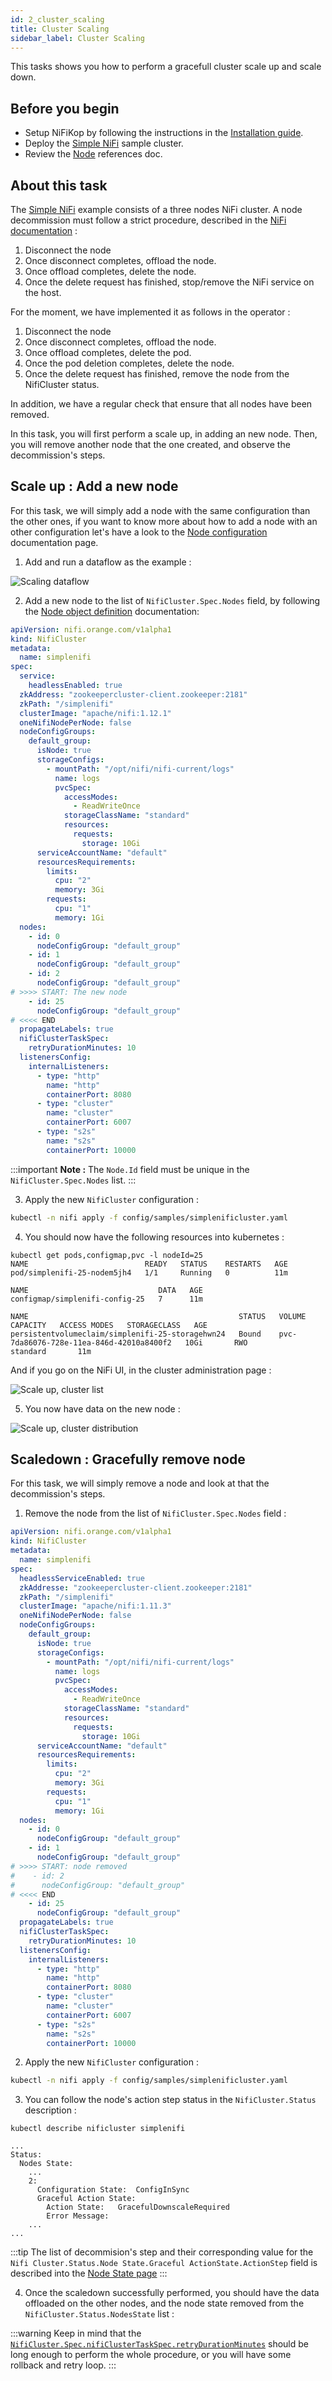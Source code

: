 ```yaml
---
id: 2_cluster_scaling
title: Cluster Scaling
sidebar_label: Cluster Scaling
---
```


This tasks shows you how to perform a gracefull cluster scale up and scale down.

## Before you begin

- Setup NiFiKop by following the instructions in the [Installation guide](../../2_setup/1_getting_started.md).
- Deploy the [Simple NiFi](../../2_setup/1_getting_started.md#easy-way-installing-with-helm) sample cluster.
- Review the [Node](../../5_references/1_nifi_cluster/4_node.md) references doc. 

## About this task

The [Simple NiFi](../../2_setup/1_getting_started#easy-way-installing-with-helm) example consists of a three nodes NiFi cluster. 
A node decommission must follow a strict procedure, described in the [NiFi documentation](https://nifi.apache.org/docs/nifi-docs/html/administration-guide.html#decommission-nodes) : 

1. Disconnect the node
2. Once disconnect completes, offload the node.
3. Once offload completes, delete the node.
4. Once the delete request has finished, stop/remove the NiFi service on the host.


For the moment, we have implemented it as follows in the operator :

 1. Disconnect the node
 2. Once disconnect completes, offload the node.
 3. Once offload completes, delete the pod.
 4. Once the pod deletion completes, delete the node.
 5. Once the delete request has finished, remove the node from the NifiCluster status.
 
In addition, we have a regular check that ensure that all nodes have been removed.

In this task, you will first perform a scale up, in adding an new node. Then, you will remove another node that the one created, and observe the decommission's steps.

## Scale up : Add a new node

For this task, we will simply add a node with the same configuration than the other ones, if you want to know more about how to add a node with an other configuration let's have a look to the [Node configuration](./1_nodes_configuration.md) documentation page.

1. Add and run a dataflow as the example : 

![Scaling dataflow](/img/3_tasks/1_nifi_cluster/2_cluster_scaling/scaling_dataflow.png)

2. Add a new node to the list of `NifiCluster.Spec.Nodes` field, by following the [Node object definition](../../5_references/1_nifi_cluster/4_node.md) documentation:

```yaml
apiVersion: nifi.orange.com/v1alpha1
kind: NifiCluster
metadata:
  name: simplenifi
spec:
  service:
    headlessEnabled: true
  zkAddress: "zookeepercluster-client.zookeeper:2181"
  zkPath: "/simplenifi"
  clusterImage: "apache/nifi:1.12.1"
  oneNifiNodePerNode: false
  nodeConfigGroups:
    default_group:
      isNode: true
      storageConfigs:
        - mountPath: "/opt/nifi/nifi-current/logs"
          name: logs
          pvcSpec:
            accessModes:
              - ReadWriteOnce
            storageClassName: "standard"
            resources:
              requests:
                storage: 10Gi
      serviceAccountName: "default"
      resourcesRequirements:
        limits:
          cpu: "2"
          memory: 3Gi
        requests:
          cpu: "1"
          memory: 1Gi
  nodes:
    - id: 0
      nodeConfigGroup: "default_group"
    - id: 1
      nodeConfigGroup: "default_group"
    - id: 2
      nodeConfigGroup: "default_group"
# >>>> START: The new node
    - id: 25
      nodeConfigGroup: "default_group"
# <<<< END
  propagateLabels: true
  nifiClusterTaskSpec:
    retryDurationMinutes: 10
  listenersConfig:
    internalListeners:
      - type: "http"
        name: "http"
        containerPort: 8080
      - type: "cluster"
        name: "cluster"
        containerPort: 6007
      - type: "s2s"
        name: "s2s"
        containerPort: 10000
```

:::important
**Note :** The `Node.Id` field must be unique in the `NifiCluster.Spec.Nodes` list.
:::

3. Apply the new `NifiCluster` configuration : 

```sh 
kubectl -n nifi apply -f config/samples/simplenificluster.yaml
```

4. You should now have the following resources into kubernetes : 

```console 
kubectl get pods,configmap,pvc -l nodeId=25
NAME                          READY   STATUS    RESTARTS   AGE
pod/simplenifi-25-nodem5jh4   1/1     Running   0          11m

NAME                             DATA   AGE
configmap/simplenifi-config-25   7      11m

NAME                                               STATUS   VOLUME                                     CAPACITY   ACCESS MODES   STORAGECLASS   AGE
persistentvolumeclaim/simplenifi-25-storagehwn24   Bound    pvc-7da86076-728e-11ea-846d-42010a8400f2   10Gi       RWO            standard       11m
```

And if you go on the NiFi UI, in the cluster administration page : 

![Scale up, cluster list](/img/3_tasks/1_nifi_cluster/2_cluster_scaling/scaleup_cluster_list.png)

5. You now have data on the new node : 

![Scale up, cluster distribution](/img/3_tasks/1_nifi_cluster/2_cluster_scaling/scaleup_distribution.png)

## Scaledown : Gracefully remove node

For this task, we will simply remove a node and look at that the decommission's steps.

1. Remove the node from the list of `NifiCluster.Spec.Nodes` field :

```yaml
apiVersion: nifi.orange.com/v1alpha1
kind: NifiCluster
metadata:
  name: simplenifi
spec:
  headlessServiceEnabled: true
  zkAddresse: "zookeepercluster-client.zookeeper:2181"
  zkPath: "/simplenifi"
  clusterImage: "apache/nifi:1.11.3"
  oneNifiNodePerNode: false
  nodeConfigGroups:
    default_group:
      isNode: true
      storageConfigs:
        - mountPath: "/opt/nifi/nifi-current/logs"
          name: logs
          pvcSpec:
            accessModes:
              - ReadWriteOnce
            storageClassName: "standard"
            resources:
              requests:
                storage: 10Gi
      serviceAccountName: "default"
      resourcesRequirements:
        limits:
          cpu: "2"
          memory: 3Gi
        requests:
          cpu: "1"
          memory: 1Gi
  nodes:
    - id: 0
      nodeConfigGroup: "default_group"
    - id: 1
      nodeConfigGroup: "default_group"
# >>>> START: node removed
#    - id: 2
#      nodeConfigGroup: "default_group"
# <<<< END
    - id: 25
      nodeConfigGroup: "default_group"
  propagateLabels: true
  nifiClusterTaskSpec:
    retryDurationMinutes: 10
  listenersConfig:
    internalListeners:
      - type: "http"
        name: "http"
        containerPort: 8080
      - type: "cluster"
        name: "cluster"
        containerPort: 6007
      - type: "s2s"
        name: "s2s"
        containerPort: 10000
```

2.  Apply the new `NifiCluster` configuration : 
   
```sh 
kubectl -n nifi apply -f config/samples/simplenificluster.yaml
```

3. You can follow the node's action step status in the `NifiCluster.Status` description : 

```console 
kubectl describe nificluster simplenifi

...
Status:
  Nodes State:
    ...
    2:
      Configuration State:  ConfigInSync
      Graceful Action State:
        Action State:   GracefulDownscaleRequired
        Error Message:
    ...
...
```

:::tip
The list of decommision's step and their corresponding value for the `Nifi Cluster.Status.Node State.Graceful ActionState.ActionStep` field is described into the [Node State page](../../5_references/1_nifi_cluster/5_node_state.md#actionstep)
:::

4. Once the scaledown successfully performed, you should have the data offloaded on the other nodes, and the node state removed from the `NifiCluster.Status.NodesState` list :

:::warning
Keep in mind that the [`NifiCluster.Spec.nifiClusterTaskSpec.retryDurationMinutes`](../../5_references/1_nifi_cluster/1_nifi_cluster.md#nificlustertaskspec) should be long enough to perform the whole procedure, or you will have some rollback and retry loop.
:::